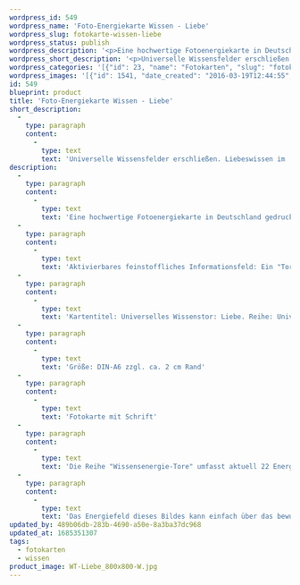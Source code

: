 ```yaml
---
wordpress_id: 549
wordpress_name: 'Foto-Energiekarte Wissen - Liebe'
wordpress_slug: fotokarte-wissen-liebe
wordpress_status: publish
wordpress_description: '<p>Eine hochwertige Fotoenergiekarte in Deutschland gedruckt und in Handarbeit laminiert.  Sie ist in Postkartengröße (DIN-A6) gut zu transportieren und kann auch auf den Körper aufgelegt werden.</p><p>Aktivierbares feinstoffliches Informationsfeld: Ein "Tor" zum universellen Wissensfeld über Liebe öffnen: Energietor feinstofflicher Art als Zugang zu einem umfassenden Wissen, was Liebe bedeutet und welche Verhaltensweisen etc. gerade individuell stimmig sind.</p><p>Kartentitel: Universelles Wissenstor: Liebe. Reihe: Universelle Wissenstore.</p><p>Größe: DIN-A6 zzgl. ca. 2 cm Rand<br />Andere Formate sind individuell für Sie innerhalb weniger Tage herstellbar. Bitte kontaktieren Sie uns hierfür unter <a href="mailto:info@elvedenverlag.de">info@elvedenverlag.de</a>.<br /><a href="https://my.feenbaum.de/produkt/energiekarte-wissen-liebe/">Fotokarte mit Schrift</a></p><p><a href="https://my.feenbaum.de/anwendung-energiebilder-foto-laminiert/">Anwendungshinweise</a>      <a href="https://my.feenbaum.de/produktinformationen-fotokarten/">Produktinformationen</a></p><p>Die Reihe "Wissensenergie-Tore" umfasst aktuell 22 Energiebilder. Sie sind jeweils mit oder ohne Schriftzug  als Fotoenergiekarten, Stoffenergiebild und Energiespray mit und ohne ätherische Öle erhältlich. Bei Interesse an einem Set mit 6, 12 oder 22 Wissenstoren bitte direkt an den Verlag wenden. <a href="mailto:mail@elvedenverlag.de">Set-Anfrage</a><br />Das Energiefeld dieses Bildes kann einfach über das bewusste Konzentrieren auf den für sich selbst erwünschten inneren Zustand an Wissen, im Sinne eines symbolischen Tores, hinter dem sich der große Raum von Wissen unterschiedlichster Art öffnet, aktiviert werden. Es aktiviert sich jeweils der Teil des Bildenergiefeldes, der aktuell förderlich ist. Weitere Fragen zur Energiefeldtechnik beantworten wir gerne telefonisch, per Mail oder persönlich im Verlag in München und in unseren Kursen.</p>'
wordpress_short_description: '<p>Universelle Wissensfelder erschließen. Liebeswissen im &#8222;Neuen Bewusstsein&#8220;<br /><em>Hinweis: Das Wasserzeichen „Elveden Verlag Energiebild“ wird nicht mit gedruckt</em></p>'
wordpress_categories: '[{"id": 23, "name": "Fotokarten", "slug": "fotokarten"}, {"id": 34, "name": "Wissen", "slug": "wissen"}]'
wordpress_images: '[{"id": 1541, "date_created": "2016-03-19T12:44:55", "date_created_gmt": "2016-03-19T10:44:55", "date_modified": "2016-03-19T12:44:55", "date_modified_gmt": "2016-03-19T10:44:55", "src": "https://my.feenbaum.de/wp-content/uploads/2016/03/WT-Liebe_800x800-W.jpg", "name": "WT-Liebe_800x800-W", "alt": ""}]'
id: 549
blueprint: product
title: 'Foto-Energiekarte Wissen - Liebe'
short_description:
  -
    type: paragraph
    content:
      -
        type: text
        text: 'Universelle Wissensfelder erschließen. Liebeswissen im ''Neuen Bewusstsein'''
description:
  -
    type: paragraph
    content:
      -
        type: text
        text: 'Eine hochwertige Fotoenergiekarte in Deutschland gedruckt und in Handarbeit laminiert.  Sie ist in Postkartengröße (DIN-A6) gut zu transportieren und kann auch auf den Körper aufgelegt werden.'
  -
    type: paragraph
    content:
      -
        type: text
        text: 'Aktivierbares feinstoffliches Informationsfeld: Ein "Tor" zum universellen Wissensfeld über Liebe öffnen: Energietor feinstofflicher Art als Zugang zu einem umfassenden Wissen, was Liebe bedeutet und welche Verhaltensweisen etc. gerade individuell stimmig sind.'
  -
    type: paragraph
    content:
      -
        type: text
        text: 'Kartentitel: Universelles Wissenstor: Liebe. Reihe: Universelle Wissenstore.'
  -
    type: paragraph
    content:
      -
        type: text
        text: 'Größe: DIN-A6 zzgl. ca. 2 cm Rand'
  -
    type: paragraph
    content:
      -
        type: text
        text: 'Fotokarte mit Schrift'
  -
    type: paragraph
    content:
      -
        type: text
        text: 'Die Reihe "Wissensenergie-Tore" umfasst aktuell 22 Energiebilder. Sie sind jeweils mit oder ohne Schriftzug  als Fotoenergiekarten, Stoffenergiebild und Energiespray mit und ohne ätherische Öle erhältlich. Bei Interesse an einem Set mit 6, 12 oder 22 Wissenstoren bitte direkt an den Verlag wenden. Set-Anfrage'
  -
    type: paragraph
    content:
      -
        type: text
        text: 'Das Energiefeld dieses Bildes kann einfach über das bewusste Konzentrieren auf den für sich selbst erwünschten inneren Zustand an Wissen, im Sinne eines symbolischen Tores, hinter dem sich der große Raum von Wissen unterschiedlichster Art öffnet, aktiviert werden. Es aktiviert sich jeweils der Teil des Bildenergiefeldes, der aktuell förderlich ist. Weitere Fragen zur Energiefeldtechnik beantworten wir gerne telefonisch, per Mail oder persönlich im Verlag in München und in unseren Kursen.'
updated_by: 489b06db-283b-4690-a50e-8a3ba37dc968
updated_at: 1685351307
tags:
  - fotokarten
  - wissen
product_image: WT-Liebe_800x800-W.jpg
---
```

